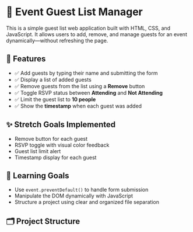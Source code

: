 # 🎉 Event Guest List Manager

This is a simple guest list web application built with HTML, CSS, and JavaScript. It allows users to add, remove, and manage guests for an event dynamically—without refreshing the page.

## 🚀 Features

- ✅ Add guests by typing their name and submitting the form
- ✅ Display a list of added guests
- ✅ Remove guests from the list using a **Remove** button
- ✅ Toggle RSVP status between **Attending** and **Not Attending**
- ✅ Limit the guest list to **10 people**
- ✅ Show the **timestamp** when each guest was added

## ✨ Stretch Goals Implemented

- Remove button for each guest
- RSVP toggle with visual color feedback
- Guest list limit alert
- Timestamp display for each guest

## 🧠 Learning Goals

- Use `event.preventDefault()` to handle form submission
- Manipulate the DOM dynamically with JavaScript
- Structure a project using clear and organized file separation

## 🗂️ Project Structure

